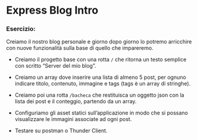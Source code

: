 Express Blog Intro
===
### Esercizio:
Creiamo il nostro blog personale e giorno dopo giorno lo potremo arricchire con nuove funzionalità sulla base di quello che impareremo.

- Creiamo il progetto base con una rotta `/` che ritorna un testo semplice con scritto “Server del mio blog”.

- Creiamo un array dove inserire una lista di almeno 5 post, per ognuno indicare titolo, contenuto, immagine e tags (tags è un array di stringhe).

- Creiamo poi una rotta `/bacheca` che restituisca un oggetto json con la lista dei post e il conteggio, partendo da un array.

- Configuriamo gli asset statici sull’applicazione in modo che si possano visualizzare le immagini associate ad ogni post.

- Testare su postman o Thunder Client.